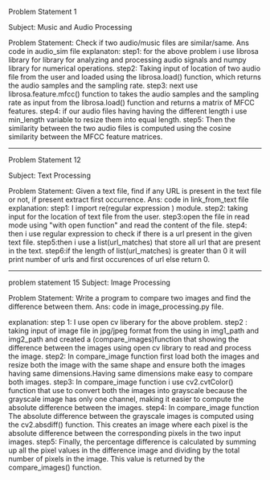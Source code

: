 Problem Statement 1 

Subject: Music and Audio Processing

Problem Statement: Check if two audio/music files are similar/same.
Ans code in audio_sim file
explanaton:
step1: for the above problem i use librosa library for library for analyzing and processing audio signals and numpy library for numerical operations.
step2: Taking input of location of two audio file from the user and loaded using the librosa.load() function, which returns the audio samples and the sampling rate. 
step3: next use librosa.feature.mfcc() function to takes the audio samples and the sampling rate as input from the librosa.load() function and returns a matrix of MFCC features.
step4: if our audio files having having the different length i use min_length variable to resize them into equal length.
step5: Then the similarity between the two audio files is computed using the cosine similarity between the MFCC feature matrices. 


--------------------------------------------------------------------------------------------------------------------------

Problem Statement 12

Subject: Text Processing

Problem Statement: Given a text file, find if any URL is present in the text file or not, if present extract first occurrence.
Ans: code in link_from_text file
explanation:
step1: I import re(regular expression ) module.
step2: taking input for the location of text file from the user.
step3:open the file in read mode using "with open function" and read the content of the file.
step4: then i use regular expression to check if there is a url present in the given text file.
step5:then i use a list(url_matches) that store all url that are present in the text.
step6:if the length of list(url_matches) is greater than 0 it will print number of urls and first occurences of url else return 0.



-------------------------------------------------------------------------------------------------------------------------------

problem statement 15
Subject: Image Processing

Problem Statement: Write a program to compare two images and find the difference between them.
Ans:
code in image_processing.py file.

explanation:
step 1: I use open cv liberary for the above problem.
step2 : taking input of image file in jpg/jpeg format from the using in img1_path and img2_path and created a (compare_images)function that showing the difference between the images using open cv library to read and process the image.
step2: In compare_image function first load both the images and resize both the image with the same shape and ensure both the images having same dimensions.Having same dimensions make easy to compare both images.
step3: In compare_image function i use cv2.cvtColor() function that use to convert both the images into grayscale because the grayscale image has only one channel, making it easier to compute the absolute difference between the images.
step4: In compare_image function The absolute difference between the grayscale images is computed using the cv2.absdiff() function. This creates an image where each pixel is the absolute difference between the corresponding pixels in the two input images.
step5: Finally, the percentage difference is calculated by summing up all the pixel values in the difference image and dividing by the total number of pixels in the image. This value is returned by the compare_images() function.


